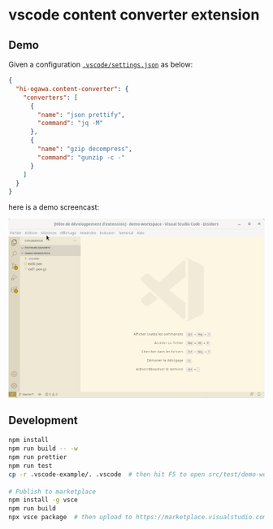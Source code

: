 # vscode content converter extension

## Demo

Given a configuration [`.vscode/settings.json`](./src/test/demo-workspace/.vscode/settings.json) as below:

```json
{
  "hi-ogawa.content-converter": {
    "converters": [
      {
        "name": "json prettify",
        "command": "jq -M"
      },
      {
        "name": "gzip decompress",
        "command": "gunzip -c -"
      }
    ]
  }
}
```

here is a demo screencast:

![demo.gif](./misc/demo.gif)

## Development

```sh
npm install
npm run build -- -w
npm run prettier
npm run test
cp -r .vscode-example/. .vscode  # then hit F5 to open src/test/demo-workspace

# Publish to marketplace
npm install -g vsce
npm run build
npx vsce package  # then upload to https://marketplace.visualstudio.com/manage/publishers/hi-ogawa
```
